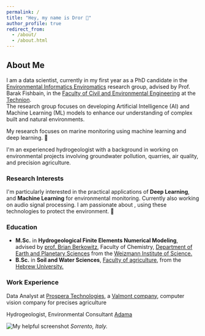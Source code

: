 ```yaml
---
permalink: /
title: "Hey, my name is Dror 👋"
author_profile: true
redirect_from: 
  - /about/
  - /about.html
---
```


## About Me

I am a data scientist, currently in my first year as a PhD candidate in the [Environmental Informatics Enviromatics](https://fishbain.net.technion.ac.il/) research group, advised by Prof. Barak Fishbain, in the [Faculty of Civil and Environmental Engineering](https://cee.technion.ac.il/en/) at the [Technion](https://www.technion.ac.il/en/).  
The research group focuses on developing Artificial Intelligence (AI) and Machine Learning (ML) models to enhance our understanding of complex built and natural environments.

My research focuses on marine monitoring using machine learning and deep learning. 🌊

I'm an experienced hydrogeologist with a background in working on environmental projects involving groundwater pollution, quarries, air quality, and precision agriculture.

### Research Interests

I'm particularly interested in the practical applications of **Deep Learning**, and **Machine Learning** for environmental monitoring. Currently also working on audio signal processing. 
I am passionate about , using these technologies to protect the environment. 🌱

### Education

- **M.Sc.** in **Hydrogeological Finite Elements Numerical Modeling**, advised by [prof. Brian Berkowitz](https://www.weizmann.ac.il/EPS/Brian/), Faculty of Chemistry, [Department of Earth and Planetary Sciences](https://www.weizmann.ac.il/EPS/) from the [Weizmann Institute of Science.](https://www.weizmann.ac.il/pages/)
- **B.Sc.** in **Soil and Water Sciences**, [Faculty of agriculture](https://en.hafakulta.agri.huji.ac.il/),  from the [Hebrew University.](https://en.huji.ac.il/)

### Work Experience 
Data Analyst at [Prospera Technologies](https://prospera.ag/about-us), a [Valmont company](https://www.valmont.com/), computer vision company for precises agriculture  

Hydrogeologist, Environmental Consultant [Adama](https://www.adam-ma.co.il/en/home/)  




![My helpful screenshot](/images/cover-image.jpg)
*Sorrento, Italy.*